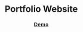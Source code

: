 <h1 align="center">Portfolio Website</h1>

<div align="center">
  <h3>
    <a href="https://sidrawaseem.netlify.app/">
      Demo
    </a>
</div>

